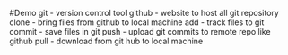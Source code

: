 #Demo
git - version control tool 
github - website to host all git repository 
clone - bring files from github to local machine
add - track files to git 
commit - save files in git 
push - upload git commits to remote repo like github
pull - download from git hub to local machine


